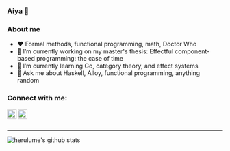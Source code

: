 ### Aiya 👋

### About me
- :heart: Formal methods, functional programming, math, Doctor Who
- 🔭 I’m currently working on my master's thesis: Effectful component-based programming: the case of time	
- 🌱 I’m currently learning Go, category theory, and effect systems
- 💬 Ask me about Haskell, Alloy, functional programming, anything random

### Connect with me:

[<img align="left" alt="herulume | Twitter" width="22px" src="https://cdn.jsdelivr.net/npm/simple-icons@v3/icons/twitter.svg" />][twitter]
[<img align="left" alt="herulume | LinkedIn" width="22px" src="https://cdn.jsdelivr.net/npm/simple-icons@v3/icons/linkedin.svg" />][linkedin]

<br />
<br />

---
![herulume's github stats](https://github-readme-stats.vercel.app/api?username=herulume&count_private=true&show_icons=true)


[twitter]: https://twitter.com/herulume
[linkedin]: https://linkedin.com/in/herulume
